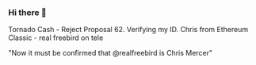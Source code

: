 ### Hi there 👋

Tornado Cash - Reject Proposal 62. Verifying my ID. Chris from Ethereum Classic - real freebird on tele

"Now it must be confirmed that @realfreebird is Chris Mercer"

<!--
**chris-mercer/chris-mercer** is a ✨ _special_ ✨ repository because its `README.md` (this file) appears on your GitHub profile.

Here are some ideas to get you started:

- 🔭 I’m currently working on ...
- 🌱 I’m currently learning ...
- 👯 I’m looking to collaborate on ...
- 🤔 I’m looking for help with ...
- 💬 Ask me about ...
- 📫 How to reach me: ...
- 😄 Pronouns: ...
- ⚡ Fun fact: ...
-->
